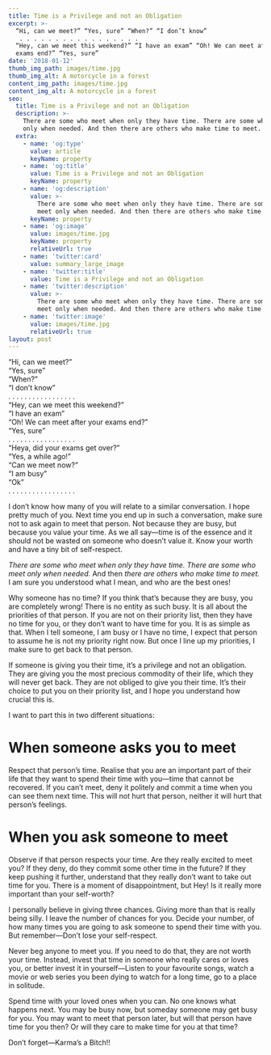 ```yaml
---
title: Time is a Privilege and not an Obligation
excerpt: >-
  “Hi, can we meet?” “Yes, sure” “When?” “I don’t know”
   . . . . . . . . . . . . . . . . .
  “Hey, can we meet this weekend?” “I have an exam” “Oh! We can meet after your
  exams end?” “Yes, sure” 
date: '2018-01-12'
thumb_img_path: images/time.jpg
thumb_img_alt: A motorcycle in a forest
content_img_path: images/time.jpg
content_img_alt: A motorcycle in a forest
seo:
  title: Time is a Privilege and not an Obligation
  description: >-
    There are some who meet when only they have time. There are some who meet
    only when needed. And then there are others who make time to meet.
  extra:
    - name: 'og:type'
      value: article
      keyName: property
    - name: 'og:title'
      value: Time is a Privilege and not an Obligation
      keyName: property
    - name: 'og:description'
      value: >-
        There are some who meet when only they have time. There are some who
        meet only when needed. And then there are others who make time to meet.
      keyName: property
    - name: 'og:image'
      value: images/time.jpg
      keyName: property
      relativeUrl: true
    - name: 'twitter:card'
      value: summary_large_image
    - name: 'twitter:title'
      value: Time is a Privilege and not an Obligation
    - name: 'twitter:description'
      value: >-
        There are some who meet when only they have time. There are some who
        meet only when needed. And then there are others who make time to meet.
    - name: 'twitter:image'
      value: images/time.jpg
      relativeUrl: true
layout: post
---
```

“Hi, can we meet?”  
“Yes, sure”  
“When?”  
“I don’t know”  
. . . . . . . . . . . . . . . . .  
“Hey, can we meet this weekend?”  
“I have an exam”  
“Oh! We can meet after your exams end?”  
“Yes, sure”  
. . . . . . . . . . . . . . . . .  
“Heya, did your exams get over?”  
“Yes, a while ago!”  
“Can we meet now?”  
“I am busy”  
“Ok”  
. . . . . . . . . . . . . . . . .  

I don’t know how many of you will relate to a similar conversation. I hope pretty much of you. Next time you end up in such a conversation, make sure not to ask again to meet that person. Not because they are busy, but because you value your time. As we all say—time is of the essence and it should not be wasted on someone who doesn’t value it. Know your worth and have a tiny bit of self-respect.

*There are some who meet when only they have time. There are some who meet only when needed.* And then *there are others who make time to meet.* I am sure you understood what I mean, and who are the best ones!

Why someone has no time? If you think that’s because they are busy, you are completely wrong! There is no entity as such busy. It is all about the priorities of that person. If you are not on their priority list, then they have no time for you, or they don’t want to have time for you. It is as simple as that. When I tell someone, I am busy or I have no time, I expect that person to assume he is not my priority right now. But once I line up my priorities, I make sure to get back to that person.

If someone is giving you their time, it’s a privilege and not an obligation. They are giving you the most precious commodity of their life, which they will never get back. They are not obliged to give you their time. It’s their choice to put you on their priority list, and I hope you understand how crucial this is.

I want to part this in two different situations:

# When someone asks you to meet

Respect that person’s time. Realise that you are an important part of their life that they want to spend their time with you—time that cannot be recovered. If you can’t meet, deny it politely and commit a time when you can see them next time. This will not hurt that person, neither it will hurt that person’s feelings.

# When you ask someone to meet

Observe if that person respects your time. Are they really excited to meet you? If they deny, do they commit some other time in the future? If they keep pushing it further, understand that they really don’t want to take out time for you. There is a moment of disappointment, but Hey! Is it really more important than your self-worth?

I personally believe in giving three chances. Giving more than that is really being silly. I leave the number of chances for you. Decide your number, of how many times you are going to ask someone to spend their time with you. But remember—Don’t lose your self-respect.

Never beg anyone to meet you. If you need to do that, they are not worth your time. Instead, invest that time in someone who really cares or loves you, or better invest it in yourself—Listen to your favourite songs, watch a movie or web series you been dying to watch for a long time, go to a place in solitude.

Spend time with your loved ones when you can. No one knows what happens next. You may be busy now, but someday someone may get busy for you. You may want to meet that person later, but will that person have time for you then? Or will they care to make time for you at that time?

Don’t forget—Karma’s a Bitch!!